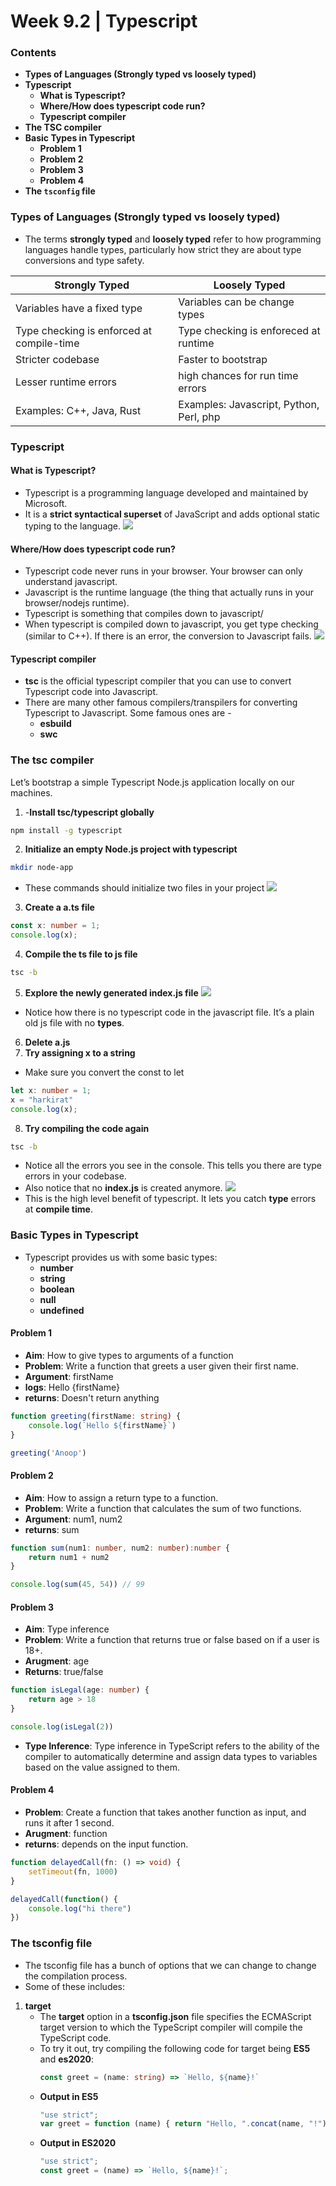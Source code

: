 # Week 9.2 | Typescript

### Contents
- **Types of Languages (Strongly typed vs loosely typed)**
- **Typescript**
    - **What is Typescript?**
    - **Where/How does typescript code run?**
    - **Typescript compiler**
- **The TSC compiler**
- **Basic Types in Typescript**
    - **Problem 1**
    - **Problem 2**
    - **Problem 3**
    - **Problem 4**
- **The ```tsconfig``` file**

### Types of Languages (Strongly typed vs loosely typed)
- The terms **strongly typed** and **loosely typed** refer to how programming languages handle types, particularly how strict they are about type conversions and type safety.

| Strongly Typed                            | Loosely Typed                             |
|-------------------------------------------|-------------------------------------------|
| Variables have a fixed type               | Variables can be change types             |
| Type checking is enforced at compile-time | Type checking is enforeced at runtime     |
| Stricter codebase                         | Faster to bootstrap                       |
| Lesser runtime errors                     | high chances for run time errors          |
| Examples: C++, Java, Rust                 | Examples: Javascript, Python, Perl, php   |

### Typescript
#### What is Typescript?
- Typescript is a programming language developed and maintained by Microsoft.
- It is a **strict syntactical superset** of JavaScript and adds optional static typing to the language.
![](images/typescript.png)

#### Where/How does typescript code run?
- Typescript code never runs in your browser. Your browser can only understand javascript. 
- Javascript is the runtime language (the thing that actually runs in your browser/nodejs runtime).
- Typescript is something that compiles down to javascript/
- When typescript is compiled down to javascript, you get type checking (similar to C++). If there is an error, the conversion to Javascript fails.
![](images/typescript-workflow.png)

#### Typescript compiler
- **tsc** is the official typescript compiler that you can use to convert Typescript code into Javascript.
- There are many other famous compilers/transpilers for converting Typescript to Javascript. Some famous ones are - 
    - **esbuild**
    - **swc**

### The tsc compiler
Let’s bootstrap a simple Typescript Node.js application locally on our machines.
1.  -**Install tsc/typescript globally**
```bash 
npm install -g typescript
```
2. **Initialize an empty Node.js project with typescript**
``` bash
mkdir node-app
```
- These commands should initialize two files in your project
![](images/node-app-ls.png)
3. **Create a a.ts file**
```typescript
const x: number = 1;
console.log(x);
```
4. **Compile the ts file to js file**
```bash
tsc -b
```
5. **Explore the newly generated index.js file**
![](images/transpile.png)
- Notice how there is no typescript code in the javascript file. It’s a plain old js file with no **types**.
6. **Delete a.js**
7. **Try assigning x to a string**
- Make sure you convert the const to let
```typescript
let x: number = 1;
x = "harkirat"
console.log(x);
```
8. **Try compiling the code again**
```bash 
tsc -b
```
- Notice all the errors you see in the console. This tells you there are type errors in your codebase.
- Also notice that no **index.js** is created anymore.
![](images/error.png)
- This is the high level benefit of typescript. It lets you catch **type** errors at **compile time**.


### Basic Types in Typescript
- Typescript provides us with some basic types:
    - **number**
    - **string**
    - **boolean**
    - **null**
    - **undefined**

#### Problem 1
- **Aim**: How to give types to arguments of a function
- **Problem**: Write a function that greets a user given their first name.
- **Argument**: firstName
- **logs**: Hello {firstName} 
- **returns**: Doesn't return anything

```typescript
function greeting(firstName: string) {
    console.log(`Hello ${firstName}`)
}

greeting('Anoop')
```

#### Problem 2
- **Aim**: How to assign a return type to a function.
- **Problem**: Write a function that calculates the sum of two functions.
- **Argument**: num1, num2
- **returns**: sum
```typescript
function sum(num1: number, num2: number):number {
    return num1 + num2
}

console.log(sum(45, 54)) // 99
```
#### Problem 3
- **Aim**: Type inference
- **Problem**: Write a function that returns true or false based on if a user is 18+.
- **Arugment**: age
- **Returns**: true/false 
```typescript
function isLegal(age: number) {
    return age > 18
}

console.log(isLegal(2))
```
- **Type Inference**: Type inference in TypeScript refers to the ability of the compiler to automatically determine and assign data types to variables based on the value assigned to them. 

#### Problem 4
- **Problem**: Create a function that takes another function as input, and runs it after 1 second.
- **Arugment**: function
- **returns**: depends on the input function.

```typescript
function delayedCall(fn: () => void) {
    setTimeout(fn, 1000)
}

delayedCall(function() {
    console.log("hi there")
})
```

### The tsconfig file
- The tsconfig file has a bunch of options that we can change to change the compilation process.
- Some of these includes:
1. **target**
    - The **target** option in a **tsconfig.json** file specifies the ECMAScript target version to which the TypeScript compiler will compile the TypeScript code.
    - To try it out, try compiling the following code for target being **ES5** and **es2020**:
        ```typescript
        const greet = (name: string) => `Hello, ${name}!`
        ```
    - **Output in ES5**
        ```js
        "use strict";
        var greet = function (name) { return "Hello, ".concat(name, "!"); };
        ```
    - **Output in ES2020**
        ```js
        "use strict";
        const greet = (name) => `Hello, ${name}!`;
        ```